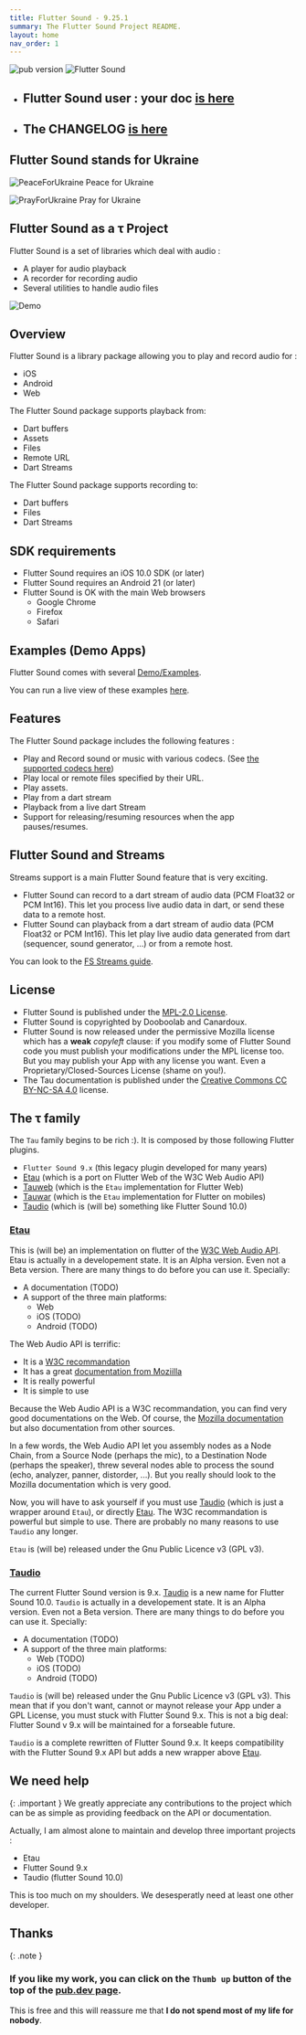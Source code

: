 ```yaml
---
title: Flutter Sound - 9.25.1
summary: The Flutter Sound Project README.
layout: home
nav_order: 1
---
```

![pub version](https://img.shields.io/pub/v/flutter_sound.svg?style=flat-square)
![Flutter Sound](https://tau-ver.canardoux.xyz/images/fs/Logotype-primary.png)

- ## Flutter Sound user : your doc [is here](https://flutter-sound.canardoux.xyz/)
- ## The CHANGELOG [is here](https://fs-doc.vercel.app/tau/CHANGELOG.html)

## Flutter Sound stands for Ukraine

![PeaceForUkraine](https://fs-doc.vercel.app/images/2-year-old-irish-girl-ukrainian.jpg)
Peace for Ukraine

![PrayForUkraine](https://fs-doc.vercel.app/images/banner.png)
Pray for Ukraine

## Flutter Sound as a τ Project

Flutter Sound is a set of libraries which deal with audio :

- A player for audio playback
- A recorder for recording audio
- Several utilities to handle audio files

![Demo](https://user-images.githubusercontent.com/27461460/77531555-77c9ec00-6ed6-11ea-9813-320f943b08cc.gif)

## Overview

Flutter Sound is a library package allowing you to play and record audio for :

* iOS
* Android
* Web

The Flutter Sound package supports playback from:

* Dart buffers
* Assets
* Files
* Remote URL
* Dart Streams

The Flutter Sound package supports recording to:

* Dart buffers
* Files
* Dart Streams

## SDK requirements

* Flutter Sound requires an iOS 10.0 SDK \(or later\)
* Flutter Sound requires an Android 21 \(or later\)
* Flutter Sound is OK with the main Web browsers
   - Google Chrome
   - Firefox
   - Safari

## Examples \(Demo Apps\)

Flutter Sound comes with several [Demo/Examples](https://fs-doc.vercel.app/tau/examples.html).

You can run a live view of these examples [here](https://fs-doc.vercel.app/live/).

## Features

The Flutter Sound package includes the following features :

* Play and Record sound or music with various codecs. \(See [the supported codecs here](https://fs-doc.vercel.app/tau/guides/guides_codecs.html)\)
* Play local or remote files specified by their URL.
* Play assets.
* Play from a dart stream
* Playback from a live dart Stream
* Support for releasing/resuming resources when the app pauses/resumes.

## Flutter Sound and Streams

Streams support is a main Flutter Sound feature that is very exciting.

- Flutter Sound can record to a dart stream of audio data (PCM Float32 or PCM Int16). This let you process live audio data in dart, or send these data to a remote host.
- Flutter Sound can playback from a dart stream of audio data (PCM Float32 or PCM Int16). This let play live audio data generated from dart
(sequencer, sound generator, ...) or from a remote host.

You can look to the [FS Streams guide](https://fs-doc.vercel.app/tau/guides/guides_live_streams.html).

## License

- Flutter Sound is published under the [MPL-2.0 License](hhttps://fs-doc.vercel.app/tau/LICENSE.html).
- Flutter Sound is copyrighted by Dooboolab and Canardoux.
- Flutter Sound is now released under the permissive Mozilla license which has a **weak** *copyleft* clause: if you modify some of Flutter Sound code you must publish your modifications under the MPL license too. But you may publish your App with any license you want. Even a Proprietary/Closed-Sources License (shame on you!).
- The Tau documentation is published under the [Creative Commons CC BY-NC-SA 4.0](https://creativecommons.org/licenses/by-nc-sa/4.0/deed.en) license.

## The τ family

The `Tau` family begins to be rich :). It is composed by those following Flutter plugins.

- `Flutter Sound 9.x` (this legacy plugin developed for many years)
- [Etau](https://pub.dev/packages/etau) (which is a port on Flutter Web of the W3C Web Audio API)
- [Tauweb](https://pub.dev/packages/tau_web) (which is the `Etau` implementation for Flutter Web)
- [Tauwar](https://pub.dev/packages/tau_war) (which is the `Etau` implementation for Flutter on mobiles)
- [Taudio](https://pub.dev/packages/taudio) (which is (will be) something like Flutter Sound 10.0)

### [Etau](https://pub.dev/packages/etau)

This is (will be) an implementation on flutter of the [W3C Web Audio API](https://www.w3.org/TR/webaudio-1.1).
Etau is actually in a developement state. It is an Alpha version. Even not a Beta version. There are many things to do before you can use it. Specially:

- A documentation (TODO)
- A support of the three main platforms:
   - Web
   - iOS (TODO)
   - Android (TODO)

The Web Audio API is terrific:

- It is a [W3C recommandation](https://www.w3.org/TR/webaudio-1.1)
- It has a great [documentation from Moziilla](https://developer.mozilla.org/en-US/docs/Web/API/Web_Audio_API)
- It is really powerful
- It is simple to use

Because the Web Audio API is a W3C recommandation, you can find very good documentations on the Web. Of course, the [Mozilla documentation](https://developer.mozilla.org/en-US/docs/Web/API/Web_Audio_API) but also documentation from other sources.

In a few words, the Web Audio API let you assembly nodes as a Node Chain, from a Source Node (perhaps the mic), to a Destination Node (perhaps the speaker), threw several nodes able to process the sound (echo, analyzer, panner, distorder, ...). But you really should look to the Mozilla documentation which is very good.

Now, you will have to ask yourself if you must use [Taudio](https://pub.dev/packages/taudio) (which is just a wrapper around `Etau`), or directly [Etau](https://pub.dev/packages/etau).
The W3C recommandation is powerful but simple to use. There are probably no many reasons to use `Taudio` any longer.

`Etau` is (will be) released under the Gnu Public Licence v3 (GPL v3).

### [Taudio](https://pub.dev/packages/taudio)

The current Flutter Sound version is 9.x. [Taudio](https://pub.dev/packages/taudio) is a new name for Flutter Sound 10.0. `Taudio` is actually in a developement state. It is an Alpha version. Even not a Beta version. There are many things to do before you can use it. Specially:
- A documentation (TODO)
- A support of the three main platforms:
   - Web (TODO)
   - iOS (TODO)
   - Android (TODO)

`Taudio` is (will be) released under the Gnu Public Licence v3 (GPL v3). This mean that if you don't want, cannot or maynot release your App under a GPL License, you must stuck with Flutter Sound 9.x. This is not a big deal: Flutter Sound v 9.x will be maintained for a forseable future.

`Taudio` is a complete rewritten of Flutter Sound 9.x. It keeps compatibility with the Flutter Sound 9.x API but adds a new wrapper above [Etau](https://pub.dev/packages/etau).

## We need help

{: .important }
We greatly appreciate any contributions to the project which can be as simple as providing feedback on the API or documentation.

Actually, I am almost alone to maintain and develop three important projects :
- Etau
- Flutter Sound 9.x
- Taudio (flutter Sound 10.0)

This is too much on my shoulders. We desesperatly need at least one other developer.

## Thanks

{: .note }
### If you like my work, you can click on the `Thumb up` button of the top of the [pub.dev page](https://pub.dev/packages/flutter_sound).
This is free and this will reassure me that **I do not spend most of my life for nobody**.
